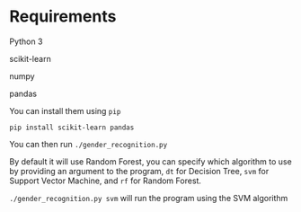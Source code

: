 # Requirements
Python 3

scikit-learn

numpy

pandas


You can install them using `pip`

`pip install scikit-learn pandas`

You can then run `./gender_recognition.py`

By default it will use Random Forest, you can specify which algorithm to use by providing an argument to the program, `dt` for Decision Tree, `svm` for Support Vector Machine, and `rf` for Random Forest.

`./gender_recognition.py svm` will run the program using the SVM algorithm
